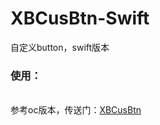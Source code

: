 # XBCusBtn-Swift
自定义button，swift版本
</br>
### 使用：
<br/>参考oc版本，传送门：[XBCusBtn](https://github.com/huisedediao/XBCusBtn)